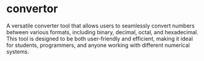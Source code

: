 # convertor
A versatile converter tool that allows users to seamlessly convert numbers between various formats, including binary, decimal, octal, and hexadecimal. This tool is designed to be both user-friendly and efficient, making it ideal for students, programmers, and anyone working with different numerical systems.
